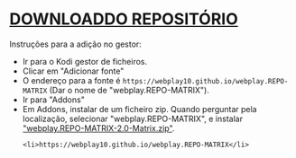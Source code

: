 # <a href="webplay.REPO-MATRIX-2.0-Matrix.zip">DOWNLOADDO REPOSITÓRIO</a>

Instruções para a adição no gestor:


<p align="left">
  <ul>
    <li>Ir para o Kodi gestor de ficheiros.</li>
    <li>Clicar em "Adicionar fonte"</li>
    <li>O endereço para a fonte é <code>https://webplay10.github.io/webplay.REPO-MATRIX</code> (Dar o nome de "webplay.REPO-MATRIX").</li>
    <li>Ir para "Addons"</li>
    <li>Em Addons, instalar de um ficheiro zip. Quando perguntar pela localização, selecionar "webplay.REPO-MATRIX", e instalar <a href="webplay.REPO-MATRIX">"webplay.REPO-MATRIX-2.0-Matrix.zip"</a>.</li>
    
    <li>https://webplay10.github.io/webplay.REPO-MATRIX</li>
    
</ul>
                                                                       
</p>

